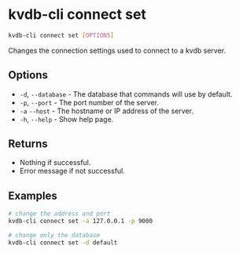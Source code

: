# kvdb-cli connect set

```sh
kvdb-cli connect set [OPTIONS]
```

Changes the connection settings used to connect to a kvdb server.

## Options

- `-d`, `--database` - The database that commands will use by default.
- `-p`, `--port` - The port number of the server.
- `-a` `--host` - The hostname or IP address of the server.
- `-h`, `--help` - Show help page.

## Returns

- Nothing if successful.
- Error message if not successful.

## Examples

```sh
# change the address and port
kvdb-cli connect set -a 127.0.0.1 -p 9000

# change only the database
kvdb-cli connect set -d default
```
